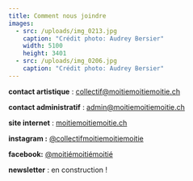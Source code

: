 ```yaml
---
title: Comment nous joindre
images:
  - src: /uploads/img_0213.jpg
    caption: "Crédit photo: Audrey Bersier"
    width: 5100
    height: 3401
  - src: /uploads/img_0206.jpg
    caption: "Crédit photo: Audrey Bersier"
---
```


**contact artistique** : collectif@moitiemoitiemoitie.ch

**contact administratif** : admin@moitiemoitiemoitie.ch

**site internet** : [moitiemoitiemoitie.ch](moitiemoitiemoitie.ch)

**instagram :** [@collectifmoitiemoitiemoitie](https://www.instagram.com/collectifmoitiemoitiemoitie/)

**facebook:** [@moitiémoitiémoitié](https://www.facebook.com/moitiemoitiemoitie)

**newsletter** : en construction !
